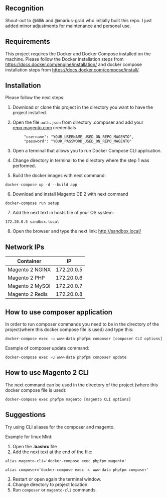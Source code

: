 ## Recognition
Shout-out to @lillik and @marius-grad who initially built this repo.
I just added minor adjustments for maintenance and personal use.

## Requirements

This project requires the Docker and Docker Compose installed on the machine. Please follow the Docker installation steps from https://docs.docker.com/engine/installation/ and docker compose installation steps from https://docs.docker.com/compose/install/.

## Installation

Please follow the next steps:
1. Download or clone this project in the directory you want to have the project installed.
2. Open the file `auth.json` from directory .composer and add your [repo.magento.com](http://devdocs.magento.com/guides/v2.0/install-gde/prereq/connect-auth.html) credentials

            "username": "YOUR_USERNAME_USED_ON_REPO_MAGENTO",
            "password": "YOUR_PASSWORD_USED_ON_REPO_MAGENTO"

3. Open a terminal that allows you to run Docker Compose CLI application.
4. Change directory in terminal to the directory where the step 1 was performed.
5. Build the docker images with next command:

`docker-compose up -d --build app`

6. Download and install Magento CE 2 with next command

`docker-compose run setup`

7. Add the next text in hosts file of your OS system:

`172.20.0.5 sandbox.local`

8. Open the browser and type the next link: http://sandbox.local/

## Network IPs ##
| Container | IP |
|--------|--------|
|Magento 2 NGINX|172.20.0.5|
|Magento 2 PHP|172.20.0.6|
|Magento 2 MySQl|172.20.0.7|
|Magento 2 Redis|172.20.0.8|

## How to use composer application

In order to run composer commands you need to be in the directory of the project(where this docker compose file is used) and type this:

`docker-compose exec -u www-data phpfpm composer [composer CLI options]`

Example of composer update command:

`docker-compose exec -u www-data phpfpm composer update`

## How to use Magento 2 CLI

The next command can be used in the directory of the project (where this docker compose file is used):

`docker-compose exec phpfpm magento [magento CLI options]`


## Suggestions
Try using CLI aliases for the composer and magento.

Example for linux Mint:

 1. Open the __.bashrc__ file
 2. Add the next text at the end of the file:

`alias magento-cli='docker-compose exec phpfpm magento'`

`alias composer='docker-compose exec -u www-data phpfpm composer'`

 3. Restart or open again the terminal window.
 4. Change directory to project location.
 5. Run `composer` or `magento-cli` commands.
 
 
